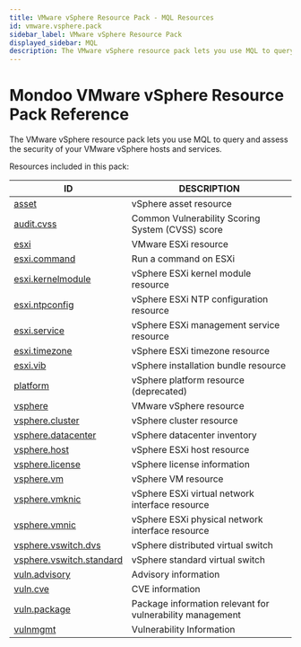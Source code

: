 ```yaml
---
title: VMware vSphere Resource Pack - MQL Resources
id: vmware.vsphere.pack
sidebar_label: VMware vSphere Resource Pack
displayed_sidebar: MQL
description: The VMware vSphere resource pack lets you use MQL to query and assess the security of your VMware vSphere hosts and services.
---
```


# Mondoo VMware vSphere Resource Pack Reference

The VMware vSphere resource pack lets you use MQL to query and assess the security of your VMware vSphere hosts and services.

Resources included in this pack:

| ID                                                      | DESCRIPTION                                               |
| ------------------------------------------------------- | --------------------------------------------------------- |
| [asset](asset.md)                                       | vSphere asset resource                                    |
| [audit.cvss](audit.cvss.md)                             | Common Vulnerability Scoring System (CVSS) score          |
| [esxi](esxi.md)                                         | VMware ESXi resource                                      |
| [esxi.command](esxi.command.md)                         | Run a command on ESXi                                     |
| [esxi.kernelmodule](esxi.kernelmodule.md)               | vSphere ESXi kernel module resource                       |
| [esxi.ntpconfig](esxi.ntpconfig.md)                     | vSphere ESXi NTP configuration resource                   |
| [esxi.service](esxi.service.md)                         | vSphere ESXi management service resource                  |
| [esxi.timezone](esxi.timezone.md)                       | vSphere ESXi timezone resource                            |
| [esxi.vib](esxi.vib.md)                                 | vSphere installation bundle resource                      |
| [platform](platform.md)                                 | vSphere platform resource (deprecated)                    |
| [vsphere](vsphere.md)                                   | VMware vSphere resource                                   |
| [vsphere.cluster](vsphere.cluster.md)                   | vSphere cluster resource                                  |
| [vsphere.datacenter](vsphere.datacenter.md)             | vSphere datacenter inventory                              |
| [vsphere.host](vsphere.host.md)                         | vSphere ESXi host resource                                |
| [vsphere.license](vsphere.license.md)                   | vSphere license information                               |
| [vsphere.vm](vsphere.vm.md)                             | vSphere VM resource                                       |
| [vsphere.vmknic](vsphere.vmknic.md)                     | vSphere ESXi virtual network interface resource           |
| [vsphere.vmnic](vsphere.vmnic.md)                       | vSphere ESXi physical network interface resource          |
| [vsphere.vswitch.dvs](vsphere.vswitch.dvs.md)           | vSphere distributed virtual switch                        |
| [vsphere.vswitch.standard](vsphere.vswitch.standard.md) | vSphere standard virtual switch                           |
| [vuln.advisory](vuln.advisory.md)                       | Advisory information                                      |
| [vuln.cve](vuln.cve.md)                                 | CVE information                                           |
| [vuln.package](vuln.package.md)                         | Package information relevant for vulnerability management |
| [vulnmgmt](vulnmgmt.md)                                 | Vulnerability Information                                 |

